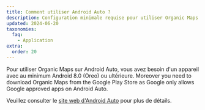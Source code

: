 ```yaml
---
title: Comment utiliser Android Auto ?
description: Configuration minimale requise pour utiliser Organic Maps avec Android Auto
updated: 2024-06-20
taxonomies:
  faq:
    - Application
extra:
  order: 20
---
```


Pour utiliser Organic Maps sur Android Auto, vous avez besoin d'un appareil avec au minimum Android 8.0 (Oreo) ou ultérieure. Moreover you need to download Organic Maps from the Google Play Store as Google only allows Google approved apps on Android Auto.

Veuillez consulter le [site web d'Android Auto](https://www.android.com/auto/) pour plus de détails.

